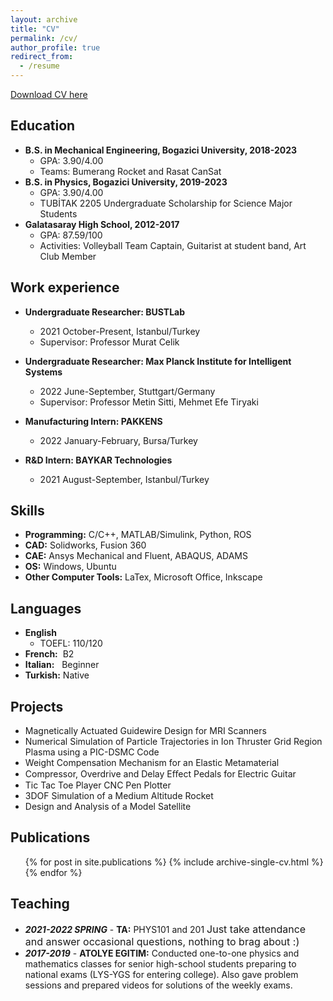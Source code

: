 ```yaml
---
layout: archive
title: "CV"
permalink: /cv/
author_profile: true
redirect_from:
  - /resume
---
```

[Download CV here](http://YigitElma.github.io/files/CV_Yigit_Gunsur_Elmacioglu_19_09_2022_academic.pdf)
<!-- {% include base_path %} -->
## Education
* **B.S. in Mechanical Engineering, Bogazici University, 2018-2023**
  * GPA: 3.90/4.00
  * Teams: Bumerang Rocket and Rasat CanSat
* **B.S. in Physics, Bogazici University, 2019-2023**
  * GPA: 3.90/4.00  
  * TUBİTAK 2205 Undergraduate Scholarship for Science Major Students
* **Galatasaray High School, 2012-2017**
  * GPA: 87.59/100  
  * Activities: Volleyball Team Captain, Guitarist at student band, Art Club Member


## Work experience
* **Undergraduate Researcher: BUSTLab**
  * 2021 October-Present,    Istanbul/Turkey
  * Supervisor: Professor Murat Celik

* **Undergraduate Researcher: Max Planck Institute for Intelligent Systems**
  * 2022 June-September,     Stuttgart/Germany
  * Supervisor: Professor Metin Sitti, Mehmet Efe Tiryaki

* **Manufacturing Intern: PAKKENS**
  * 2022 January-February,   Bursa/Turkey

* **R&D Intern: BAYKAR Technologies**
  * 2021 August-September,   Istanbul/Turkey

## Skills
* **Programming:** C/C++, MATLAB/Simulink, Python, ROS
* **CAD:** Solidworks, Fusion 360
* **CAE:** Ansys Mechanical and Fluent, ABAQUS, ADAMS
* **OS:** Windows, Ubuntu
* **Other Computer Tools:** LaTex, Microsoft Office, Inkscape  

## Languages
* **English**
  * TOEFL:  110/120
* **French:** &nbsp;B2
* **Italian:** &nbsp; Beginner
* **Turkish:**  Native

## Projects
* Magnetically Actuated Guidewire Design for MRI Scanners
* Numerical Simulation of Particle Trajectories in Ion Thruster Grid Region Plasma using a PIC-DSMC Code
* Weight Compensation Mechanism for an Elastic Metamaterial
* Compressor, Overdrive and Delay Eﬀect Pedals for Electric Guitar
* Tic Tac Toe Player CNC Pen Plotter
* 3DOF Simulation of a Medium Altitude Rocket
* Design and Analysis of a Model Satellite

## Publications
  <ul>{% for post in site.publications %}
    {% include archive-single-cv.html %}
  {% endfor %}</ul>

## Teaching
* ***2021-2022 SPRING*** - **TA:** PHYS101 and 201 <font size="3"> Just take attendance and answer occasional questions, nothing to brag about :) </font>
* ***2017-2019*** - **ATOLYE EGITIM:** Conducted one-to-one physics and mathematics classes for senior high-school students preparing to national exams (LYS-YGS for entering college). Also gave problem sessions and prepared videos for solutions of the weekly exams.

<!-- ## Teaching
  <ul>{% for post in site.teaching %}
    {% include archive-single-cv.html %}
  {% endfor %}</ul> -->
